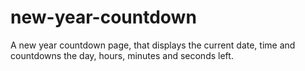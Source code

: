 # new-year-countdown
A new year countdown page, that displays the current date, time and countdowns the day, hours, minutes and seconds left.
